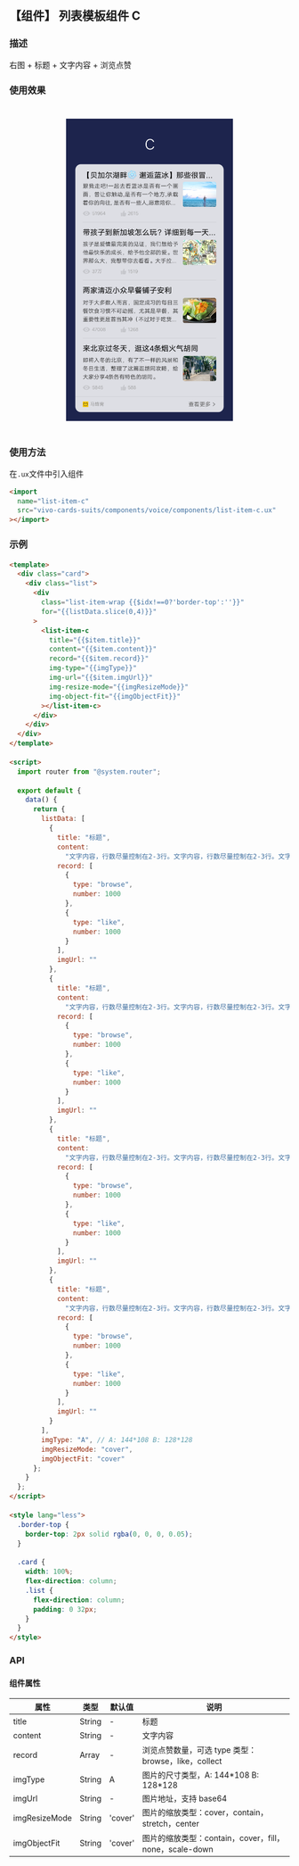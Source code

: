 ## 【组件】 列表模板组件 C

### 描述

右图 + 标题 + 文字内容 + 浏览点赞

### 使用效果

<div style="text-align: center;margin: 40px;">
  <img src="../../assets/voice-list-item-c.png" style="width:300px" alt="voice-list-item-c-1"/>
</div>

### 使用方法

在`.ux`文件中引入组件

```html
<import
  name="list-item-c"
  src="vivo-cards-suits/components/voice/components/list-item-c.ux"
></import>
```

### 示例

```html
<template>
  <div class="card">
    <div class="list">
      <div
        class="list-item-wrap {{$idx!==0?'border-top':''}}"
        for="{{listData.slice(0,4)}}"
      >
        <list-item-c
          title="{{$item.title}}"
          content="{{$item.content}}"
          record="{{$item.record}}"
          img-type="{{imgType}}"
          img-url="{{$item.imgUrl}}"
          img-resize-mode="{{imgResizeMode}}"
          img-object-fit="{{imgObjectFit}}"
        ></list-item-c>
      </div>
    </div>
  </div>
</template>

<script>
  import router from "@system.router";

  export default {
    data() {
      return {
        listData: [
          {
            title: "标题",
            content:
              "文字内容，行数尽量控制在2-3行。文字内容，行数尽量控制在2-3行。文字内容，行数尽量控制在2-3行。",
            record: [
              {
                type: "browse",
                number: 1000
              },
              {
                type: "like",
                number: 1000
              }
            ],
            imgUrl: ""
          },
          {
            title: "标题",
            content:
              "文字内容，行数尽量控制在2-3行。文字内容，行数尽量控制在2-3行。文字内容，行数尽量控制在2-3行。",
            record: [
              {
                type: "browse",
                number: 1000
              },
              {
                type: "like",
                number: 1000
              }
            ],
            imgUrl: ""
          },
          {
            title: "标题",
            content:
              "文字内容，行数尽量控制在2-3行。文字内容，行数尽量控制在2-3行。文字内容，行数尽量控制在2-3行。",
            record: [
              {
                type: "browse",
                number: 1000
              },
              {
                type: "like",
                number: 1000
              }
            ],
            imgUrl: ""
          },
          {
            title: "标题",
            content:
              "文字内容，行数尽量控制在2-3行。文字内容，行数尽量控制在2-3行。文字内容，行数尽量控制在2-3行。",
            record: [
              {
                type: "browse",
                number: 1000
              },
              {
                type: "like",
                number: 1000
              }
            ],
            imgUrl: ""
          }
        ],
        imgType: "A", // A: 144*108 B: 128*128
        imgResizeMode: "cover",
        imgObjectFit: "cover"
      };
    }
  };
</script>

<style lang="less">
  .border-top {
    border-top: 2px solid rgba(0, 0, 0, 0.05);
  }

  .card {
    width: 100%;
    flex-direction: column;
    .list {
      flex-direction: column;
      padding: 0 32px;
    }
  }
</style>
```

### API

#### 组件属性

| 属性          | 类型   | 默认值  | 说明                                                   |
| ------------- | ------ | ------- | ------------------------------------------------------ |
| title         | String | -       | 标题                                                   |
| content       | String | -       | 文字内容                                               |
| record        | Array  | -       | 浏览点赞数量，可选 type 类型：browse，like，collect    |
| imgType       | String | A       | 图片的尺寸类型，A: 144\*108 B: 128\*128                |
| imgUrl        | String | -       | 图片地址，支持 base64                                  |
| imgResizeMode | String | 'cover' | 图片的缩放类型：cover，contain，stretch，center        |
| imgObjectFit  | String | 'cover' | 图片的缩放类型：contain，cover，fill，none，scale-down |
